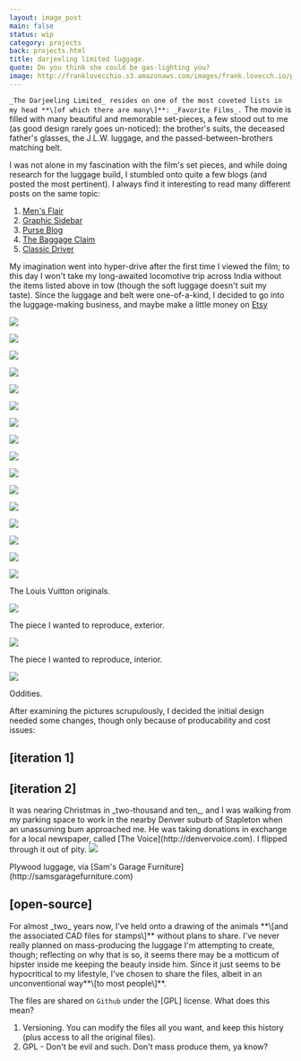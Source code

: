 ```yaml
---
layout: image_post
main: false
status: wip
category: projects
back: projects.html
title: darjeeling limited luggage.
quote: Do you think she could be gas-lighting you?
image: http://franklovecchio.s3.amazonaws.com/images/frank.lovecch.io/projects/darjeeling_luggage-18.jpg
---
```


`_The Darjeeling Limited_ resides on one of the most coveted lists in my head **\[of which there are many\]**: _Favorite Films_.` The movie is filled with many beautiful and memorable set-pieces, a few stood out to me (as good design rarely goes un-noticed):  the brother's suits, the deceased father's glasses, the J.L.W. luggage, and the passed-between-brothers matching belt.

I was not alone in my fascination with the film's set pieces, and while doing research for the luggage build, I stumbled onto quite a few blogs (and posted the most pertinent).  I always find it interesting to read many different posts on the same topic:

1. [Men's Flair](http://www.mensflair.com/celebrity-styles/the-darjeeling-limited-style.php)
1. [Graphic Sidebar](http://gdbar.blogspot.com/2008/04/darjeeling-limited.html)
1. [Purse Blog](http://www.purseblog.com/travel-gear/the-darjeeling-limited.html)
1. [The Baggage Claim](http://www.thebaggageclaim.me/2007/11/louis-vuitton-l-darjeeling-limited.html)
1. [Classic Driver](http://www.classicdriver.com/uk/magazine/3800.asp?id=13659)

My imagination went into hyper-drive after the first time I viewed the film; to this day I won't take my long-awaited locomotive trip across India without the items listed above in tow (though the soft luggage doesn't suit my taste).  Since the luggage and belt were one-of-a-kind, I decided to go into the luggage-making business, and maybe make a little money on [Etsy](http://etsy.com)

<img class="inline" src="http://franklovecchio.s3.amazonaws.com/images/frank.lovecch.io/projects/darjeeling_luggage-01.jpg"/>
<p class="img-caption"></p>
<img class="inline" src="http://franklovecchio.s3.amazonaws.com/images/frank.lovecch.io/projects/darjeeling_luggage-02.jpg"/>
<p class="img-caption"></p>
<img class="inline" src="http://franklovecchio.s3.amazonaws.com/images/frank.lovecch.io/projects/darjeeling_luggage-04.jpg"/>
<p class="img-caption"></p>
<img class="inline" src="http://franklovecchio.s3.amazonaws.com/images/frank.lovecch.io/projects/darjeeling_luggage-05.jpg"/>
<p class="img-caption"></p>
<img class="inline" src="http://franklovecchio.s3.amazonaws.com/images/frank.lovecch.io/projects/darjeeling_luggage-06.jpg"/>
<p class="img-caption"></p>
<img class="inline" src="http://franklovecchio.s3.amazonaws.com/images/frank.lovecch.io/projects/darjeeling_luggage-07.jpg"/>
<p class="img-caption"></p>
<img class="inline" src="http://franklovecchio.s3.amazonaws.com/images/frank.lovecch.io/projects/darjeeling_luggage-08.jpg"/>
<p class="img-caption"></p>
<img class="inline" src="http://franklovecchio.s3.amazonaws.com/images/frank.lovecch.io/projects/darjeeling_luggage-09.jpg"/>
<p class="img-caption"></p>
<img class="inline" src="http://franklovecchio.s3.amazonaws.com/images/frank.lovecch.io/projects/darjeeling_luggage-10.jpg"/>
<p class="img-caption"></p>
<img class="inline" src="http://franklovecchio.s3.amazonaws.com/images/frank.lovecch.io/projects/darjeeling_luggage-11.jpg"/>
<p class="img-caption"></p>
<img class="inline" src="http://franklovecchio.s3.amazonaws.com/images/frank.lovecch.io/projects/darjeeling_luggage-12.jpg"/>
<p class="img-caption"></p>
<img class="inline" src="http://franklovecchio.s3.amazonaws.com/images/frank.lovecch.io/projects/darjeeling_luggage-13.jpg"/>
<p class="img-caption"></p>
<img class="inline" src="http://franklovecchio.s3.amazonaws.com/images/frank.lovecch.io/projects/darjeeling_luggage-14.jpg"/>
<p class="img-caption"></p>
<img class="inline" src="http://franklovecchio.s3.amazonaws.com/images/frank.lovecch.io/projects/darjeeling_luggage-15.jpg"/>
<p class="img-caption"></p>
<img class="inline" src="http://franklovecchio.s3.amazonaws.com/images/frank.lovecch.io/projects/darjeeling_luggage-16.jpg"/>
<p class="img-caption"></p>

<img class="inline" src="http://franklovecchio.s3.amazonaws.com/images/frank.lovecch.io/projects/darjeeling_luggage.jpg"/>
<p class="img-caption">The Louis Vuitton originals.</p>

<img class="inline" src="http://franklovecchio.s3.amazonaws.com/images/frank.lovecch.io/projects/darjeeling_luggage.jpg"/>
<p class="img-caption">The piece I wanted to reproduce, exterior.</p>

<img class="inline" src="http://franklovecchio.s3.amazonaws.com/images/frank.lovecch.io/projects/darjeeling_luggage.jpg"/>
<p class="img-caption">The piece I wanted to reproduce, interior.</p>

<img class="inline" src="http://franklovecchio.s3.amazonaws.com/images/frank.lovecch.io/projects/darjeeling_luggage.jpg"/>
<p class="img-caption">Oddities.</p>

After examining the pictures scrupulously, I decided the initial design needed some changes, though only because of producability and cost issues:

<h2>[iteration 1]</h2>

<h2>[iteration 2]</h2>
It was nearing Christmas in _two-thousand and ten_, and I was walking from my parking space to work in the nearby Denver suburb of Stapleton when an unassuming bum approached me. He was taking donations in exchange for a local newspaper, called [The Voice](http://denvervoice.com). I flipped through it out of pity.

<img class="inline" src="http://franklovecchio.s3.amazonaws.com/images/frank.lovecch.io/projects/darjeeling_luggage-17.jpg"/>
<p class="img-caption">Plywood luggage, via [Sam's Garage Furniture](http://samsgaragefurniture.com)</p>

<h2>[open-source]</h2>
For almost _two_ years now, I've held onto a drawing of the animals **\[and the associated CAD files for stamps\]** without plans to share. I've never really planned on mass-producing the luggage I'm attempting to create, though; reflecting on why that is so, it seems there may be a motticum of hipster inside me keeping the beauty inside him. Since it just seems to be hypocritical to my lifestyle, I've chosen to share the files, albeit in an unconventional way**\[to most people\]**. 

The files are shared on `Github` under the \[GPL\] license. What does this mean?

1. Versioning. You can modify the files all you want, and keep this history (plus access to all the original files).
1. GPL - Don't be evil and such. Don't mass produce them, ya know?